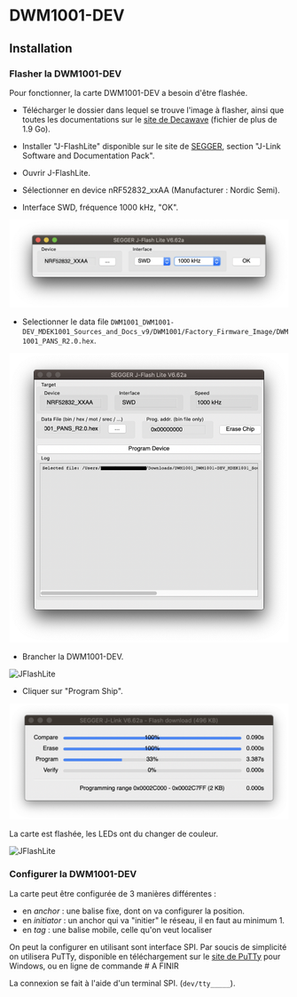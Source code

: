 # DWM1001-DEV


## Installation

### Flasher la DWM1001-DEV

Pour fonctionner, la carte DWM1001-DEV a besoin d'être flashée. 

* Télécharger le dossier dans lequel se trouve l'image à flasher, ainsi que toutes les documentations sur le [site de Decawave](https://www.decawave.com/1001-license/) (fichier de plus de 1.9 Go).

* Installer "J-FlashLite" disponible sur le site de [SEGGER](https://www.segger.com/downloads/jlink#J-LinkSoftwareAndDocumentationPack), section "J-Link Software and Documentation Pack".

* Ouvrir J-FlashLite.

* Sélectionner en device nRF52832_xxAA (Manufacturer : Nordic Semi).

* Interface SWD, fréquence 1000 kHz, "OK".

![JFlashLite](docs/img/JFlashLite1.png)

* Selectionner le data file ```DWM1001_DWM1001-DEV_MDEK1001_Sources_and_Docs_v9/DWM1001/Factory_Firmware_Image/DWM1001_PANS_R2.0.hex```.

![JFlashLite](docs/img/JFlashLite2.png)

* Brancher la DWM1001-DEV.

![JFlashLite](docs/img/DWM1001-DEV_flashed.png)

* Cliquer sur "Program Ship".

![JFlashLite](docs/img/JFlashLite3.png)

La carte est flashée, les LEDs ont du changer de couleur.

![JFlashLite](docs/img/DWM1001-DEV_plugged.png)


### Configurer la DWM1001-DEV

La carte peut être configurée de 3 manières différentes : 
- en *anchor* : une balise fixe, dont on va configurer la position.
- en *initiator* : un anchor qui va "initier" le réseau, il en faut au minimum 1.
- en *tag* : une balise mobile, celle qu'on veut localiser

On peut la configurer en utilisant sont interface SPI. Par soucis de simplicité on utilisera PuTTy, disponible en téléchargement sur le [site de PuTTy](https://putty.org) pour Windows, ou en ligne de commande # A FINIR

La connexion se fait à l'aide d'un terminal SPI. (```dev/tty_____```). 
